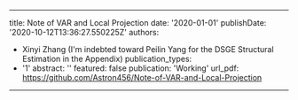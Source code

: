 

---
title: Note of VAR and Local Projection
date: '2020-01-01'
publishDate: '2020-10-12T13:36:27.550225Z'
authors:
- Xinyi Zhang (I'm indebted toward Peilin Yang for the DSGE Structural Estimation in the Appendix)
publication_types:
- '1'
abstract: ''
featured: false
publication: 'Working'
url_pdf: https://github.com/Astron456/Note-of-VAR-and-Local-Projection
---
